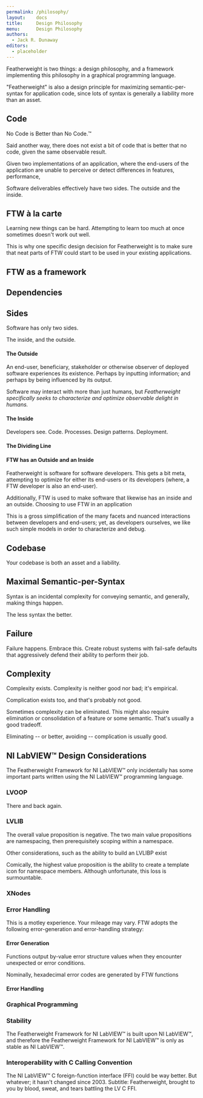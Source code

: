 ```yaml
---
permalink: /philosophy/
layout:    docs
title:     Design Philosophy
menu:      Design Philosophy
authors:
  - Jack R. Dunaway
editors:
  - placeholder
---
```


Featherweight is two things: a design philosophy,
and a framework implementing this philosophy in a
graphical programming language.


"Featherweight" is also a design principle for maximizing semantic-per-syntax
for application code, since lots of syntax is generally a liability more than an
asset.

## Code

No Code is Better than No Code.™

Said another way, there does not exist a bit of code
that is better that no code, given the same observable result.

Given two implementations of an application, where the
end-users of the application are unable to perceive or
detect differences in features, performance, 

Software deliverables effectively have two sides. The outside
and the inside.

## FTW à la carte

Learning new things can be hard. Attempting to learn
too much at once sometimes doesn't work out well.

This is why one specific design decision for Featherweight
is to make sure that neat parts of FTW could start
to be used in your existing applications.

## FTW as a framework



## Dependencies



## Sides

Software has only two sides.

The inside, and the outside.

#### The Outside

An end-user, beneficiary, stakeholder or otherwise observer of
deployed software experiences its existence. Perhaps by inputting
information; and perhaps by being influenced by its output.

Software may interact with more than just humans, but <em>Featherweight
specifically seeks to characterize and optimize observable delight in
humans.</em>

#### The Inside

Developers see. Code. Processes. Design patterns. Deployment.


#### The Dividing Line


#### FTW has an Outside and an Inside

Featherweight is software for software developers. This gets a bit
meta, attempting to optimize for either its end-users or its
developers (where, a FTW developer is also an end-user).

Additionally, FTW is used to make software that likewise has an
inside and an outside. Choosing to use FTW in an application 

This is a gross simplification of the many facets and nuanced
interactions between developers and end-users; yet, as developers
ourselves, we like such simple models in order to characterize
and debug.

## Codebase

Your codebase is both an asset and a liability.

## Maximal Semantic-per-Syntax

Syntax is an incidental complexity for conveying semantic,
and generally, making things happen.

The less syntax the better.

## Failure

Failure happens. Embrace this. Create robust systems with fail-safe
defaults that aggressively defend their ability to perform their job.

## Complexity

Complexity exists. Complexity is neither good nor bad; it's empirical.

Complication exists too, and that's probably not good.

Sometimes complexity can be eliminated. This might also require elimination
or consolidation of a feature or some semantic. That's usually a good tradeoff.

Eliminating -- or better, avoiding -- complication is usually good.

## NI LabVIEW™ Design Considerations

The Featherweight Framework for NI LabVIEW™ only incidentally
has some important parts written using the NI LabVIEW™ programming
language.

### LVOOP

There and back again.

### LVLIB

The overall value proposition is negative. The two main value propositions are
namespacing, then prerequisitely scoping within a namespace.

Other considerations, such as the ability to build an LVLIBP exist

Comically, the highest value proposition is the ability to create
a template icon for namespace members. Although unfortunate, this
loss is surmountable.

### XNodes

### Error Handling

This is a motley experience. Your mileage may vary. FTW adopts the following
error-generation and error-handling strategy:

#### Error Generation

Functions output by-value error structure values when they encounter unexpected
or error conditions.

Nominally, hexadecimal error codes are generated by FTW functions

#### Error Handling

### Graphical Programming

### Stability

The Featherweight Framework for NI LabVIEW™ is built upon NI LabVIEW™,
and therefore the Featherweight Framework for NI LabVIEW™ is only as stable
as NI LabVIEW™.

### Interoperability with C Calling Convention

The NI LabVIEW™ C foreign-function interface (FFI) could be way better.
But whatever; it hasn't changed since 2003. Subtitle: Featherweight,
brought to you by blood, sweat, and tears battling the LV C FFI.